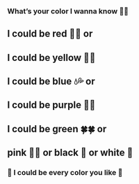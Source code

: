 ### What’s your color I wanna know 🧐🧐

## I could be red 🍒🍒 or
## I could be yellow 🌼🌼

## I could be blue 💧💦 or
## I could be purple 💜💜
## I could be green 🍀🍀 or 
## pink 🎀🎀 or black 🖤 or white 🤍

### 🙈 I could be every color you like 🙈
